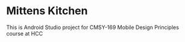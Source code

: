 # Mittens Kitchen
This is Android Studio project for CMSY-169 Mobile Design Principles course 
at HCC 
## 
